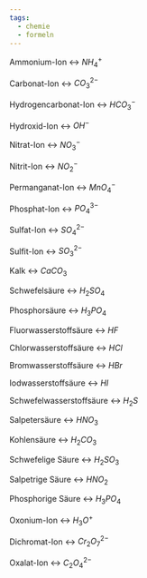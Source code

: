 ```yaml
---
tags:
  - chemie
  - formeln
---
```

Ammonium-Ion <-> $NH_4^+$
<!--SR:!2024-07-19,14,298!2024-07-09,3,260-->

Carbonat-Ion <-> $CO_3^{2-}$
<!--SR:!2024-07-10,3,266!2024-07-09,3,223-->

Hydrogencarbonat-Ion <-> $HCO_3^-$
<!--SR:!2024-07-08,1,200!2024-07-17,12,274-->
Hydroxid-Ion <-> $OH^-$
<!--SR:!2024-07-08,3,246!2024-07-16,10,274-->

Nitrat-Ion <-> $NO_3^-$
<!--SR:!2024-07-16,11,274!2024-07-09,3,246-->

Nitrit-Ion <-> $NO_2^-$
<!--SR:!2024-07-09,3,243!2024-07-16,11,274-->

Permanganat-Ion <-> $MnO_4^-$
<!--SR:!2024-07-17,12,274!2024-07-09,3,260-->

Phosphat-Ion <-> $PO_4^{3-}$
<!--SR:!2024-07-09,3,260!2024-07-08,3,243-->

Sulfat-Ion <-> $SO_4^{2-}$
<!--SR:!2024-07-09,3,223!2024-07-10,3,266-->

Sulfit-Ion <-> $SO_3^{2-}$
<!--SR:!2024-07-09,3,260!2024-07-15,10,274-->

Kalk <-> $CaCO_3$
<!--SR:!2024-07-10,3,240!2024-07-13,6,243-->

Schwefelsäure <-> $H_2SO_4$
<!--SR:!2024-07-09,3,214!2024-07-08,1,203-->

Phosphorsäure <-> $H_3PO_4$
<!--SR:!2024-07-09,3,226!2024-07-10,3,266-->

Fluorwasserstoffsäure <-> $HF$
<!--SR:!2024-07-09,3,260!2024-07-08,3,243-->


Chlorwasserstoffsäure <-> $HCl$
<!--SR:!2024-07-09,3,243!2024-07-11,6,254-->

Bromwasserstoffsäure <-> $HBr$
<!--SR:!2024-07-09,3,260!2024-07-17,12,274-->

Iodwasserstoffsäure <-> $HI$
<!--SR:!2024-07-08,3,259!2024-07-09,3,260-->

Schwefelwasserstoffsäure <-> $H_2S$
<!--SR:!2024-07-10,3,266!2024-07-09,3,239-->

Salpetersäure <-> $HNO_3$
<!--SR:!2024-07-08,1,219!2024-07-09,3,260-->

Kohlensäure <-> $H_2CO_3$
<!--SR:!2024-07-09,3,260!2024-07-08,3,243-->

Schwefelige Säure <-> $H_2SO_3$
<!--SR:!2024-07-11,6,254!2024-07-10,3,223-->

Salpetrige Säure <-> $HNO_2$
<!--SR:!2024-07-08,1,226!2024-07-09,3,214-->

Phosphorige Säure <-> $H_3PO_4$
<!--SR:!2024-07-14,7,243!2024-07-07,1,220-->

Oxonium-Ion <-> $H_3O^+$
<!--SR:!2024-07-10,3,266!2024-07-09,3,223-->

Dichromat-Ion <-> $Cr_2O_7^{2-}$
<!--SR:!2024-07-10,3,223!2024-07-10,5,254-->

Oxalat-Ion <-> $C_2O_4^{2-}$
<!--SR:!2024-07-10,3,266!2024-07-09,3,223-->

